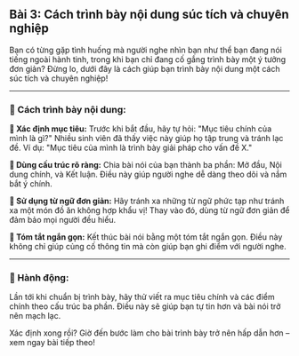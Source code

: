 ## Bài 3: Cách trình bày nội dung súc tích và chuyên nghiệp

Bạn có từng gặp tình huống mà người nghe nhìn bạn như thể bạn đang nói tiếng ngoài hành tinh, trong khi bạn chỉ đang cố gắng trình bày một ý tưởng đơn giản? Đừng lo, dưới đây là cách giúp bạn trình bày nội dung một cách súc tích và chuyên nghiệp!

---

### 📌 Cách trình bày nội dung:

**🔹 Xác định mục tiêu:**
Trước khi bắt đầu, hãy tự hỏi: "Mục tiêu chính của mình là gì?" Nhiều sinh viên đã thấy việc này giúp họ tập trung và tránh lạc đề. Ví dụ: "Mục tiêu của mình là trình bày giải pháp cho vấn đề X."

**🔹 Dùng cấu trúc rõ ràng:**
Chia bài nói của bạn thành ba phần: Mở đầu, Nội dung chính, và Kết luận. Điều này giúp người nghe dễ dàng theo dõi và nắm bắt ý chính.

**🔹 Sử dụng từ ngữ đơn giản:**
Hãy tránh xa những từ ngữ phức tạp như tránh xa một món đồ ăn không hợp khẩu vị! Thay vào đó, dùng từ ngữ đơn giản để đảm bảo mọi người đều hiểu.

**🔹 Tóm tắt ngắn gọn:**
Kết thúc bài nói bằng một tóm tắt ngắn gọn. Điều này không chỉ giúp củng cố thông tin mà còn giúp bạn ghi điểm với người nghe.

---

### 🚀 Hành động:

Lần tới khi chuẩn bị trình bày, hãy thử viết ra mục tiêu chính và các điểm chính theo cấu trúc ba phần. Điều này sẽ giúp bạn tự tin hơn và bài nói trở nên mạch lạc.

Xác định xong rồi? Giờ đến bước làm cho bài trình bày trở nên hấp dẫn hơn – xem ngay bài tiếp theo!